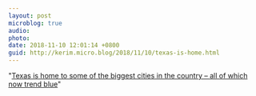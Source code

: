 ```yaml
---
layout: post
microblog: true
audio: 
photo: 
date: 2018-11-10 12:01:14 +0800
guid: http://kerim.micro.blog/2018/11/10/texas-is-home.html
---
```

"[Texas is home to some of the biggest cities in the country – all of which now trend blue](https://www.texastribune.org/2018/11/09/ted-cruz-beto-orourke-closest-texas-race-40-years/)"
